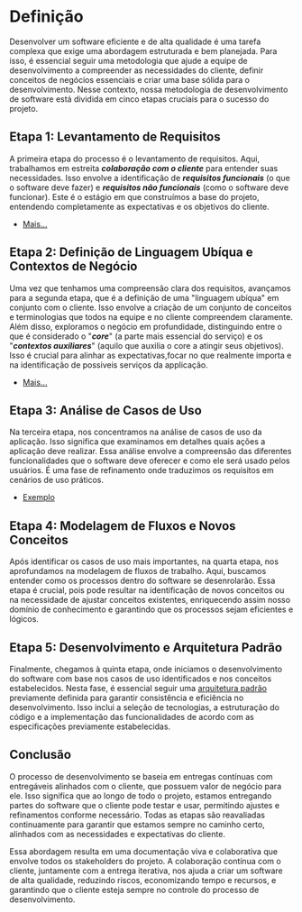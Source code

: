 # Definição

Desenvolver um software eficiente e de alta qualidade é uma tarefa complexa que exige uma abordagem estruturada e bem planejada. Para isso, é essencial seguir uma metodologia que ajude a equipe de desenvolvimento a compreender as necessidades do cliente, definir conceitos de negócios essenciais e criar uma base sólida para o desenvolvimento. Nesse contexto, nossa metodologia de desenvolvimento de software está dividida em cinco etapas cruciais para o sucesso do projeto.

## Etapa 1: Levantamento de Requisitos

A primeira etapa do processo é o levantamento de requisitos. Aqui, trabalhamos em estreita ***colaboração com o cliente*** para entender suas necessidades. Isso envolve a identificação de ***requisitos funcionais*** (o que o software deve fazer) e ***requisitos não funcionais*** (como o software deve funcionar). Este é o estágio em que construímos a base do projeto, entendendo completamente as expectativas e os objetivos do cliente.

- [Mais...](7-meto-etapa-1.md)

## Etapa 2: Definição de Linguagem Ubíqua e Contextos de Negócio

Uma vez que tenhamos uma compreensão clara dos requisitos, avançamos para a segunda etapa, que é a definição de uma "linguagem ubíqua" em conjunto com o cliente. Isso envolve a criação de um conjunto de conceitos e terminologias que todos na equipe e no cliente compreendem claramente. Além disso, exploramos o negócio em profundidade, distinguindo entre o que é considerado o "***core***" (a parte mais essencial do serviço) e os "***contextos auxiliares***" (aquilo que auxilia o core a atingir seus objetivos). Isso é crucial para alinhar as expectativas,focar no que realmente importa e na identificação de possiveis serviços da applicação.

- [Mais...](7-meto-etapa-2.md)

## Etapa 3: Análise de Casos de Uso

Na terceira etapa, nos concentramos na análise de casos de uso da aplicação. Isso significa que examinamos em detalhes quais ações a aplicação deve realizar. Essa análise envolve a compreensão das diferentes funcionalidades que o software deve oferecer e como ele será usado pelos usuários. É uma fase de refinamento onde traduzimos os requisitos em cenários de uso práticos.

- [Exemplo](7-meto-casos-uso.md)

## Etapa 4: Modelagem de Fluxos e Novos Conceitos

Após identificar os casos de uso mais importantes, na quarta etapa, nos aprofundamos na modelagem de fluxos de trabalho. Aqui, buscamos entender como os processos dentro do software se desenrolarão. Essa etapa é crucial, pois pode resultar na identificação de novos conceitos ou na necessidade de ajustar conceitos existentes, enriquecendo assim nosso domínio de conhecimento e garantindo que os processos sejam eficientes e lógicos.


## Etapa 5: Desenvolvimento e Arquitetura Padrão

Finalmente, chegamos à quinta etapa, onde iniciamos o desenvolvimento do software com base nos casos de uso identificados e nos conceitos estabelecidos. Nesta fase, é essencial seguir uma [arquitetura padrão](8-definicao_arq.md) previamente definida para garantir consistência e eficiência no desenvolvimento. Isso inclui a seleção de tecnologias, a estruturação do código e a implementação das funcionalidades de acordo com as especificações previamente estabelecidas.

## Conclusão 

O processo de desenvolvimento se baseia em entregas contínuas com entregáveis alinhados com o cliente, que possuem valor de negócio para ele. Isso significa que ao longo de todo o projeto, estamos entregando partes do software que o cliente pode testar e usar, permitindo ajustes e refinamentos conforme necessário. Todas as etapas são reavaliadas continuamente para garantir que estamos sempre no caminho certo, alinhados com as necessidades e expectativas do cliente.

Essa abordagem resulta em uma documentação viva e colaborativa que envolve todos os stakeholders do projeto. A colaboração contínua com o cliente, juntamente com a entrega iterativa, nos ajuda a criar um software de alta qualidade, reduzindo riscos, economizando tempo e recursos, e garantindo que o cliente esteja sempre no controle do processo de desenvolvimento.